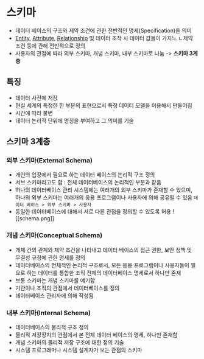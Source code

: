 # 스키마
- 데이터 베이스의 구조와 제약 조건에 관한 전반적인 명세(Specification)을 의미
- [Entity](CE/DB/Entity.md), [Attribute](Attribute), [Relationship](Relationship) 및 데이터 조작 시 데이터 값들이 가지느 ㄴ제약 조건 등에 관해 전반적으로 정의 
- 사용자의 관점에 따라 외부 스키마, 개념 스키마, 내부 스키마로 나눔 -> **스키마 3계층**

## 특징
- 데이터 사전에 저장
- 현실 세계의 특정한 한 부분의 표현으로서 특정 데이터 모델을 이용해서 만들어짐
- 시간에 따라 불변
- 데이터 논리적 단위에 명칭을 부여하고 그 의미를 기술

## 스키마 3계층
### 외부 스키마(External Schema)
- 개인의 입장에서 필요로 하는 데이터 베이스의 논리적 구조 정의
- 서브 스키마라고도 함 : 전체 데이터베이스의 논리적인 부분과 같음
- 하나의 데이터베이스 관리 시스템에는 여러개의 외부 스키마가 존재할 수 있으며, 하나의 외부 스키마는 여러개의 응용 프로그램이나 사용자에 의해 공유될 수 있음
  `데이터 베이스 > 외부 스키마 > 사용자`
- 동일한 데이터베이스에 대해서 서로 다른 관점을 정의할 수 있도록 허용 
![[schema.png]]

### 개념 스키마(Conceptual Schema)
- 개체 간의 관계와 제약 조건을 나타내고 데이터 베이스의 접근 권한, 보안 정책 및 무결성 규정에 관한 명세를 정의
- 데이터베이스의 전체적인 논리적 구조로서, 모든 응용 프로그램이나 사용자들이 필요로 하는 데이터를 통합한 조직 전체의 데이터베이스 명세로서 하나만 존재
- 보통 스키마는 개념 스키마를 얘기함
- 기관이나 조직의 관점에서 데이터베이스를 정의
- 데이터베이스 관리자에 의해 작성됨

### 내부 스키마(Internal Schema)
- 데이터베이스의 물리적 구조 정의
- 물리적 저장장치의 관점에서 본 전체 데이터 베이스의 명세, 하나만 존재함
- 개념 스키마의 물리적 저장 구조에 대한 정의 기술
- 시스템 프로그래머나 시스템 설계자가 보는 관점의 스키마